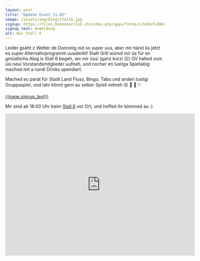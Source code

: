 ```yaml
---
layout: post
title: "Update Event 11.05"
image: /assets/img/blog/stall6.jpg
signup: https://files.buendnerclub.ch/index.php/apps/forms/s/k3kn7LXWG95oP7CecjsqbraG
signup_text: Anmeldung
alt: Bar Stall 6
---
```

Leider gseht z Wetter de Donnstig nid so super uus, aber mir händ üs jetzt es super Alternativprogramm uusdenkt! Statt Grill würed mir üs für en gmüatlicha Abig is Stall 6 begeh, wo mir üssi (ganz kurzi 😉) GV halted zum üsi neui Vorstandsmitglieder uufneh, und nocher en lustiga Spieliabig mached mit a rundi Drinks spendiart.

Mached eu parat für Stadt Land Fluss, Bingo, Tabu und anderi lustigi Gruppaspiel, und iahr könnt gern au selber Spieli mitneh 😊 🍻 🎲 🃏


<a class="btn btn-primary" href="{{page.signup}}">{{page.signup_text}}</a>

Mir sind ab 18:00 Uhr beim <a href="https://www.gessnerallee.ch/de/visit/stall6">Stall 6</a> vor Ort, und hoffed ihr kömmed au :)
<div class="ratio ratio-16x9 shadow-2-strong">
<iframe src="https://www.google.com/maps/embed?pb=!1m14!1m8!1m3!1d10807.540439411448!2d8.5349181!3d47.3751608!3m2!1i1024!2i768!4f13.1!3m3!1m2!1s0x47900a05b3c9f8c7%3A0x6f278299191ad3aa!2sStall%206%20Bar%20%26%20Foyer!5e0!3m2!1sen!2sch!4v1683567131482!5m2!1sen!2sch" width="600" height="450" style="border:0;" allowfullscreen="" loading="lazy" referrerpolicy="no-referrer-when-downgrade"></iframe>
</div>